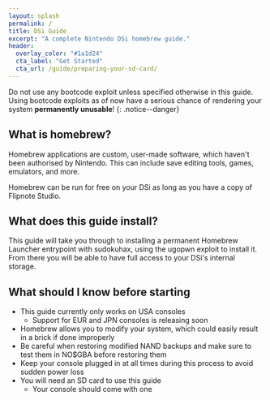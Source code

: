 ```yaml
---
layout: splash
permalink: /
title: DSi Guide
excerpt: "A complete Nintendo DSi homebrew guide."
header:
  overlay_color: "#1a1d24"
  cta_label: "Get Started"
  cta_url: /guide/preparing-your-sd-card/
---
```


Do not use any bootcode exploit unless specified otherwise in this guide. Using bootcode exploits as of now have a serious chance of rendering your system **permanently unusable**!
{: .notice--danger}

## What is homebrew?

Homebrew applications are custom, user-made software, which haven't been authorised by Nintendo. This can include save editing tools, games, emulators, and more.

Homebrew can be run for free on your DSi as long as you have a copy of Flipnote Studio.

## What does this guide install?

This guide will take you through to installing a permanent Homebrew Launcher entrypoint with sudokuhax, using the ugopwn exploit to install it. From there you will be able to have full access to your DSi's internal storage.

## What should I know before starting

- This guide currently only works on USA consoles
  - Support for EUR and JPN consoles is releasing soon
- Homebrew allows you to modify your system, which could easily result in a brick if done improperly
- Be careful when restoring modified NAND backups and make sure to test them in NO$GBA before restoring them
- Keep your console plugged in at all times during this process to avoid sudden power loss
- You will need an SD card to use this guide
  - Your console should come with one
